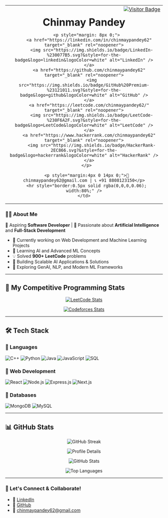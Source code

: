 <table width="100%">
  <tr>
    <td></td>
    <td style="text-align: right; vertical-align: top;">
      <a href="https://visitor-badge.laobi.icu/badge?page_id=chinmaypandey62" target="_blank" rel="noopener">
        <img src="https://visitor-badge.laobi.icu/badge?page_id=chinmaypandey62" alt="Visitor Badge" />
      </a>
    </td>
  </tr>
  <tr>
    <td colspan="2" style="text-align: center;">
      <h1 style="margin: 6px 0 10px 0;">Chinmay Pandey</h1>

      <p style="margin: 8px 0;">
        <a href="https://linkedin.com/in/chinmaypandey62" target="_blank" rel="noopener">
          <img src="https://img.shields.io/badge/LinkedIn-%230077B5.svg?&style=for-the-badge&logo=linkedin&logoColor=white" alt="LinkedIn" />
        </a>
        <a href="https://github.com/chinmaypandey62" target="_blank" rel="noopener">
          <img src="https://img.shields.io/badge/GitHub%20Premium-%23121011.svg?&style=for-the-badge&logo=github&logoColor=white" alt="GitHub" />
        </a>
        <a href="https://leetcode.com/chinmaypandey62/" target="_blank" rel="noopener">
          <img src="https://img.shields.io/badge/LeetCode-%230F6A2F.svg?&style=for-the-badge&logo=LeetCode&logoColor=white" alt="LeetCode" />
        </a>
        <a href="https://www.hackerrank.com/chinmaypandey62" target="_blank" rel="noopener">
          <img src="https://img.shields.io/badge/HackerRank-2EC866.svg?&style=for-the-badge&logo=hackerrank&logoColor=white" alt="HackerRank" />
        </a>
      </p>

      <p style="margin:4px 0 14px 0;">📧 chinmaypandey62@gmail.com | 📞 +91 8808123150</p>
      <hr style="border:0.5px solid rgba(0,0,0,0.06); width:80%;" />
    </td>
  </tr>
</table>

### 🧑‍💻 About Me

🎯 Aspiring **Software Developer** | 🧠 Passionate about **Artificial Intelligence** and **Full-Stack Development**

- 🔭 Currently working on Web Development and Machine Learning Projects
- 🌱 Learning AI and Advanced ML Concepts
- 💡 Solved **900+ LeetCode** problems
- 🚀 Building Scalable AI Applications & Solutions
- 📝 Exploring GenAI, NLP, and Modern ML Frameworks

---

## 🌟 My Competitive Programming Stats

<p align="center">
  <a href="https://leetcode.com/chinmaypandey62">
    <img src="https://leetcard.jacoblin.cool/chinmaypandey62?theme=catppuccinMocha&font=Stylish&ext=contest" alt="LeetCode Stats" />
  </a>
</p>

<p align="center">
  <a href="https://codeforces.com/profile/chinmaypandey62">
    <img src="https://codeforces-readme-stats.vercel.app/api/card?username=chinmaypandey62&theme=github_dark&disable_animations=false&show_icons=true&force_username=true" alt="Codeforces Stats" />
  </a>
</p>

---

## 🛠 Tech Stack

### 🔹 Languages
![C++](https://img.shields.io/badge/C++-00599C.svg?style=for-the-badge&logo=c%2B%2B&logoColor=white)
![Python](https://img.shields.io/badge/Python-3776AB.svg?style=for-the-badge&logo=python&logoColor=white)
![Java](https://img.shields.io/badge/Java-007396.svg?style=for-the-badge&logo=java&logoColor=white)
![JavaScript](https://img.shields.io/badge/JavaScript-F7DF1E.svg?style=for-the-badge&logo=javascript&logoColor=black)
![SQL](https://img.shields.io/badge/SQL-4479A1.svg?style=for-the-badge&logo=postgresql&logoColor=white)

### 🔹 Web Development
![React](https://img.shields.io/badge/React-20232A.svg?style=for-the-badge&logo=react&logoColor=61DAFB)
![Node.js](https://img.shields.io/badge/Node.js-43853D.svg?style=for-the-badge&logo=node.js&logoColor=white)
![Express.js](https://img.shields.io/badge/Express.js-000000.svg?style=for-the-badge&logo=express&logoColor=white)
![Next.js](https://img.shields.io/badge/Next.js-000000.svg?style=for-the-badge&logo=next.js&logoColor=white)

### 🔹 Databases
![MongoDB](https://img.shields.io/badge/MongoDB-47A248.svg?style=for-the-badge&logo=mongodb&logoColor=white)
![MySQL](https://img.shields.io/badge/MySQL-4479A1.svg?style=for-the-badge&logo=mysql&logoColor=white)

---

## 📊 GitHub Stats

<p align="center">
  <img src="https://github-readme-streak-stats.herokuapp.com/?user=chinmaypandey62&theme=radical&hide_border=true" alt="GitHub Streak" />
</p>

<p align="center">
  <img src="https://github-profile-summary-cards.vercel.app/api/cards/profile-details?username=chinmaypandey62&theme=radical" alt="Profile Details" />
</p>

<p align="center">
  <img src="https://github-readme-stats.vercel.app/api?username=chinmaypandey62&show_icons=true&theme=radical&hide_border=true" alt="GitHub Stats" />
</p>

<p align="center">
  <img src="https://github-readme-stats.vercel.app/api/top-langs/?username=chinmaypandey62&layout=compact&theme=radical&hide_border=true" alt="Top Languages" />
</p>

---

### 🎯 Let's Connect & Collaborate!

- 🔗 [LinkedIn](https://linkedin.com/in/chinmaypandey62)
- 🔗 [GitHub](https://github.com/chinmaypandey62)
- 📧 chinmaypandey62@gmail.com
